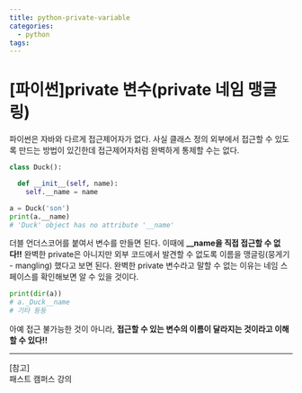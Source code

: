 ```yaml
---
title: python-private-variable
categories:
  - python
tags:
---
```


# [파이썬]private 변수(private 네임 맹글링)

파이썬은 자바와 다르게 접근제어자가 없다. 사실 클래스 정의 외부에서 접근할 수 있도록 만드는 방법이 있긴한데 접근제어자처럼 완벽하게 통제할 수는 없다.

```python
class Duck():

  def __init__(self, name):
    self.__name = name

a = Duck('son')
print(a.__name)
# 'Duck' object has no attribute '__name'
```

더블 언더스코어를 붙여서 변수를 만들면 된다. 이때에 **\_\_name을 직접 접근할 수 없다!!** 완벽한 private은 아니지만 외부 코드에서 발견할 수 없도록 이름을 맹글링(뭉게기 - mangling) 했다고 보면 된다. 완벽한 private 변수라고 말할 수 없는 이유는 네임 스페이스를 확인해보면 알 수 있을 것이다.

```python
print(dir(a))
# a._Duck__name
# 기타 등등
```

아예 접근 불가능한 것이 아니라, **접근할 수 있는 변수의 이름이 달라지는 것이라고 이해할 수 있다!!**

---

[참고]  
패스트 캠퍼스 강의
